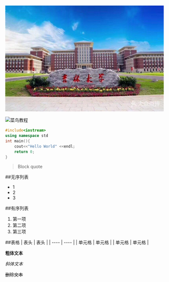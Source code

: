 ![jlu](./jlu.png)

![菜鸟教程](http://static.runoob.com/images/runoob-logo.png)
```C++
#include<iostream>
using namespace std
int main(){
    cout<<"Hello World" <<endl;
    return 0;
}
```
>
>Block quote

##无序列表
* 1
* 2
* 3

##有序列表
1. 第一项
2. 第二项
3. 第三项

##表格
|  表头   | 表头  |
|  ----  | ----  |
| 单元格  | 单元格 |
| 单元格  | 单元格 |

**粗体文本**

*斜体文本*

~~删除文本~~
